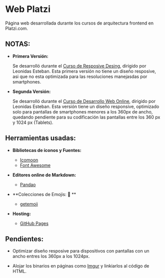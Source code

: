 # Web Platzi

Página web desarrollada durante los cursos de arquitectura frontend en Platzi.com.

## NOTAS:

+ **Primera Versión:**

    Se desarrolló durante el [Curso de Resposive Desing](https://platzi.com/clases/responsive-design/), dirigido por Leonidas Esteban. Esta primera versión no tiene un diseño resposive, asi que no esta optimizada para las resoluciones manejasdas por smartphones.
	
+ **Segunda Versión:**

    Se desarrolló durante el [Curso de Desarrollo Web Online](https://platzi.com/clases/html5-css3/), dirigido por Leonidas Esteban.  Esta versión tiene un diseño responsive, optimizado solo para pantallas de smartphones menores a los 360px de ancho, quedando pendiente para su codificación  las pantallas entre los 360 px y 1024 px (Tablets).
	
## Herramientas usadas:

+ **Bibliotecas de íconos y Fuentes:**

	+ [Icomoon](https://icomoon.io/)
	+ [Font Awesome](https://fontawesome.com/)

+ **Editores online de Markdown:**

	+ [Pandao](https://pandao.github.io/editor.md/en.html)
	
+ **Colecciones de Emojis:  🐳 **

	+ [getemoji](https://getemoji.com/) 

+ **Hosting:**

	+ [GitHub Pages](https://pages.github.com/) 
	
## Pendientes:

+ Optimizar diseño resposive para dispositivos con pantallas con un ancho entres los 360px a los 1024px. 

+ Alojar los binarios en páginas como [Imgur](https://imgur.com/) y linkiarlos al código de HTML.